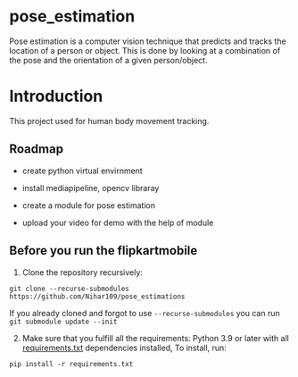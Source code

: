 # pose_estimation

Pose estimation is a computer vision technique that predicts and tracks the location of a person or object. 
This is done by looking at a combination of the pose and the orientation of a given person/object.

# Introduction

This project used for human body movement tracking. 

## Roadmap

- create python virtual envirnment

- install mediapipeline, opencv libraray

- create a module for pose estimation

- upload your video for demo with the help of module

## Before you run the flipkartmobile

1. Clone the repository recursively:

`git clone --recurse-submodules https://github.com/Nihar109/pose_estimations`

If you already cloned and forgot to use `--recurse-submodules` you can run `git submodule update --init`

2. Make sure that you fulfill all the requirements: Python 3.9 or later with all [requirements.txt](https://github.com/Nihar109/pose_estimations/requirements.txt) dependencies installed, To install, run:

`pip install -r requirements.txt`

